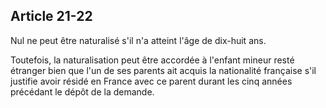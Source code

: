 Article 21-22
----
Nul ne peut être naturalisé s'il n'a atteint l'âge de dix-huit ans.

Toutefois, la naturalisation peut être accordée à l'enfant mineur resté étranger
bien que l'un de ses parents ait acquis la nationalité française s'il justifie
avoir résidé en France avec ce parent durant les cinq années précédant le dépôt
de la demande.
